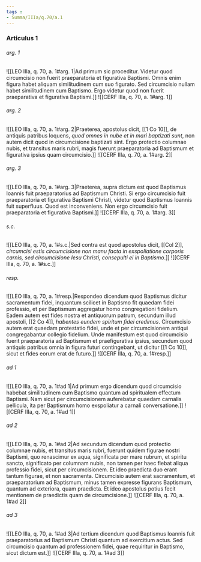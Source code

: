 ```yaml
---
tags : 
- Summa/IIIa/q.70/a.1
---
```


### Articulus 1

###### arg. 1
![[LEO IIIa, q. 70, a. 1#arg. 1|Ad primum sic proceditur. Videtur quod circumcisio non fuerit praeparatoria et figurativa Baptismi. Omnis enim figura habet aliquam similitudinem cum suo figurato. Sed circumcisio nullam habet similitudinem cum Baptismo. Ergo videtur quod non fuerit praeparativa et figurativa Baptismi.]]
![[CERF IIIa, q. 70, a. 1#arg. 1]]

###### arg. 2
![[LEO IIIa, q. 70, a. 1#arg. 2|Praeterea, apostolus dicit, [[1 Co 10]], de antiquis patribus loquens, *quod omnes in nube et in mari baptizati sunt*, non autem dicit quod in circumcisione baptizati sint. Ergo protectio columnae nubis, et transitus maris rubri, magis fuerunt praeparatoria ad Baptismum et figurativa ipsius quam circumcisio.]]
![[CERF IIIa, q. 70, a. 1#arg. 2]]

###### arg. 3
![[LEO IIIa, q. 70, a. 1#arg. 3|Praeterea, supra dictum est quod Baptismus Ioannis fuit praeparatorius ad Baptismum Christi. Si ergo circumcisio fuit praeparatoria et figurativa Baptismi Christi, videtur quod Baptismus Ioannis fuit superfluus. Quod est inconveniens. Non ergo circumcisio fuit praeparatoria et figurativa Baptismi.]]
![[CERF IIIa, q. 70, a. 1#arg. 3]]

###### s.c.
![[LEO IIIa, q. 70, a. 1#s.c.|Sed contra est quod apostolus dicit, [[Col 2]], *circumcisi estis circumcisione non manu facta in exspoliatione corporis carnis, sed circumcisione Iesu Christi, consepulti ei in Baptismo*.]]
![[CERF IIIa, q. 70, a. 1#s.c.]]

###### resp.
![[LEO IIIa, q. 70, a. 1#resp.|Respondeo dicendum quod Baptismus dicitur sacramentum fidei, inquantum scilicet in Baptismo fit quaedam fidei professio, et per Baptismum aggregatur homo congregationi fidelium. Eadem autem est fides nostra et antiquorum patrum, secundum illud apostoli, [[2 Co 4]], *habentes eundem spiritum fidei credimus*. Circumcisio autem erat quaedam protestatio fidei, unde et per circumcisionem antiqui congregabantur collegio fidelium. Unde manifestum est quod circumcisio fuerit praeparatoria ad Baptismum et praefigurativa ipsius, secundum quod antiquis patribus omnia in figura futuri contingebant, ut dicitur [[1 Co 10]], sicut et fides eorum erat de futuro.]]
![[CERF IIIa, q. 70, a. 1#resp.]]

###### ad 1
![[LEO IIIa, q. 70, a. 1#ad 1|Ad primum ergo dicendum quod circumcisio habebat similitudinem cum Baptismo quantum ad spiritualem effectum Baptismi. Nam sicut per circumcisionem auferebatur quaedam carnalis pellicula, ita per Baptismum homo exspoliatur a carnali conversatione.]]
![[CERF IIIa, q. 70, a. 1#ad 1]]

###### ad 2
![[LEO IIIa, q. 70, a. 1#ad 2|Ad secundum dicendum quod protectio columnae nubis, et transitus maris rubri, fuerunt quidem figurae nostri Baptismi, quo renascimur ex aqua, significata per mare rubrum, et spiritu sancto, significato per columnam nubis, non tamen per haec fiebat aliqua professio fidei, sicut per circumcisionem. Et ideo praedicta duo erant tantum figurae, et non sacramenta. Circumcisio autem erat sacramentum, et praeparatorium ad Baptismum, minus tamen expresse figurans Baptismum, quantum ad exteriora, quam praedicta. Et ideo apostolus potius fecit mentionem de praedictis quam de circumcisione.]]
![[CERF IIIa, q. 70, a. 1#ad 2]]

###### ad 3
![[LEO IIIa, q. 70, a. 1#ad 3|Ad tertium dicendum quod Baptismus Ioannis fuit praeparatorius ad Baptismum Christi quantum ad exercitium actus. Sed circumcisio quantum ad professionem fidei, quae requiritur in Baptismo, sicut dictum est.]]
![[CERF IIIa, q. 70, a. 1#ad 3]]

